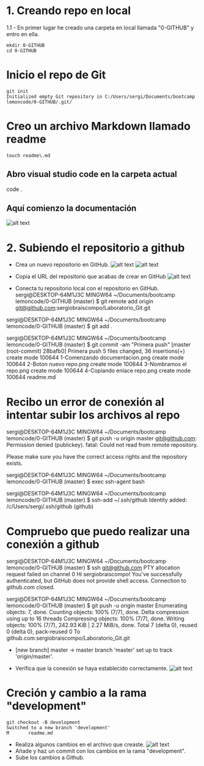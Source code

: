 # 1. Creando repo en local
1.1 -  En primer lugar he creado una carpeta en local llamada "0-GITHUB" y entro en ella.

```
mkdir 0-GITHUB
cd 0-GITHUB
```

# Inicio el repo de Git
```
git init
Initialized empty Git repository in C:/Users/sergi/Documents/bootcamp lemoncode/0-GITHUB/.git/
```

# Creo un archivo Markdown llamado readme
```
touch readme\.md
```

## Abro visual studio code en la carpeta actual
code .

## Aquí comienzo la documentación
![alt text](<1-Comenzando documentacion.png>)

# 2. Subiendo el repositorio a github
- Crea un nuevo repositorio en GitHub.
![alt text](<2-Boton nuevo repo.png>)
![alt text](<3-Nombramos el repo.png>)



- Copia el URL del repositorio que acabas de crear en GitHub
![alt text](4-Copiando%20enlace%20repo.png)
- Conecta tu repositorio local con el repositorio en GitHub.
sergi@DESKTOP-64M1J3C MINGW64 ~/Documents/bootcamp lemoncode/0-GITHUB (master)
$ git remote add origin git@github.com:sergiobraiscompo/Laboratorio_Git.git

sergi@DESKTOP-64M1J3C MINGW64 ~/Documents/bootcamp lemoncode/0-GITHUB (master)
$ git add .

sergi@DESKTOP-64M1J3C MINGW64 ~/Documents/bootcamp lemoncode/0-GITHUB (master)
$ git commit -am "Primera push"
[master (root-commit) 28bafb0] Primera push
 5 files changed, 36 insertions(+)
 create mode 100644 1-Comenzando documentacion.png
 create mode 100644 2-Boton nuevo repo.png
 create mode 100644 3-Nombramos el repo.png
 create mode 100644 4-Copiando enlace repo.png
 create mode 100644 readme.md

# Recibo un error de conexión al intentar subir los archivos al repo
sergi@DESKTOP-64M1J3C MINGW64 ~/Documents/bootcamp lemoncode/0-GITHUB (master)
$ git push -u origin master
git@github.com: Permission denied (publickey).
fatal: Could not read from remote repository.

Please make sure you have the correct access rights
and the repository exists.

sergi@DESKTOP-64M1J3C MINGW64 ~/Documents/bootcamp lemoncode/0-GITHUB (master)
$ exec ssh-agent bash

sergi@DESKTOP-64M1J3C MINGW64 ~/Documents/bootcamp lemoncode/0-GITHUB (master)
$ ssh-add ~/.ssh/github
Identity added: /c/Users/sergi/.ssh/github (github)

# Compruebo que puedo realizar una conexión a github
sergi@DESKTOP-64M1J3C MINGW64 ~/Documents/bootcamp lemoncode/0-GITHUB (master)
$ ssh git@github.com
PTY allocation request failed on channel 0
Hi sergiobraiscompo! You've successfully authenticated, but GitHub does not provide shell access.
Connection to github.com closed.


sergi@DESKTOP-64M1J3C MINGW64 ~/Documents/bootcamp lemoncode/0-GITHUB (master)
$ git push -u origin master
Enumerating objects: 7, done.
Counting objects: 100% (7/7), done.
Delta compression using up to 16 threads
Compressing objects: 100% (7/7), done.
Writing objects: 100% (7/7), 242.93 KiB | 2.27 MiB/s, done.
Total 7 (delta 0), reused 0 (delta 0), pack-reused 0
To github.com:sergiobraiscompo/Laboratorio_Git.git
 * [new branch]      master -> master
branch 'master' set up to track 'origin/master'.

- Verifica que la conexión se haya establecido correctamente.
![alt text](<5-Comprobando repo.png>)

# Creción y cambio a la rama "development" 
```
git checkout -B development
Switched to a new branch 'development'
M       readme.md
```

- Realiza algunos cambios en el archivo que creaste.
![alt text](6-Cambios%20en%20el%20readme.png)
- Añade y haz un commit con los cambios en la rama "development".
- Sube los cambios a Github.